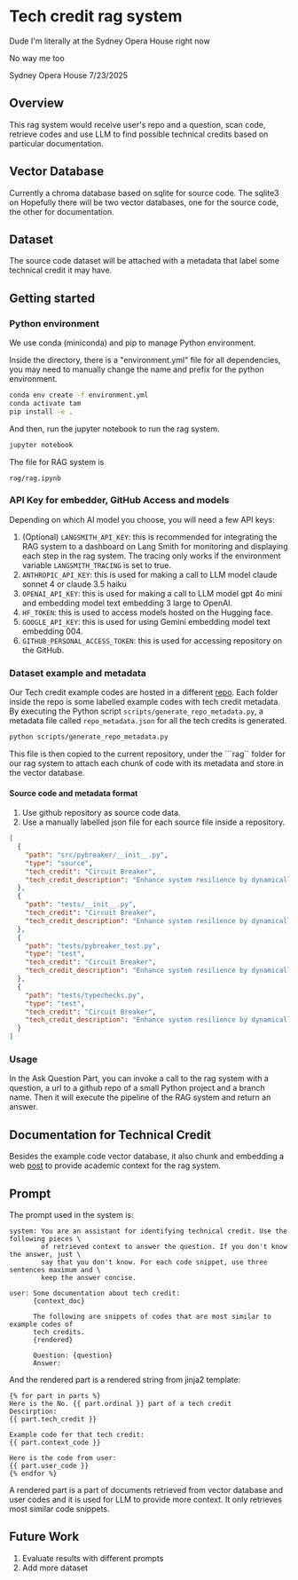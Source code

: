 # Tech credit rag system

Dude I'm literally at the Sydney Opera House right now

No way me too

Sydney Opera House 7/23/2025


## Overview

This rag system would receive user's repo and a question, scan code, retrieve codes and use LLM to find
possible technical credits based on particular documentation.

## Vector Database

Currently a chroma database based on sqlite for source code. The sqlite3 on
Hopefully there will be two vector databases, one for the source code, the
other for documentation.

## Dataset

The source code dataset will be attached with a metadata that label some
technical credit it may have.

## Getting started

### Python environment
We use conda (miniconda) and pip to manage Python environment.

Inside the directory, there is a "environment.yml" file for all dependencies,
you may need to manually change the name and prefix for the python environment.
``` bash
conda env create -f environment.yml
conda activate tam
pip install -e .
```

And then, run the jupyter notebook to run the rag system.
``` bash
jupyter notebook
```

The file for RAG system is
```
rag/rag.ipynb
```

### API Key for embedder, GitHub Access and models

Depending on which AI model you choose, you will need a few API keys:

1. (Optional) ```LANGSMITH_API_KEY```: this is recommended for integrating
   the RAG system to a dashboard on Lang Smith for monitoring and
   displaying each step in the rag system. The tracing only works if
   the environment variable ```LANGSMITH_TRACING``` is set to true.
2. ```ANTHROPIC_API_KEY```: this is used for making a call to LLM model
   claude sonnet 4 or claude 3.5 haiku
3. ```OPENAI_API_KEY```: this is used for making a call to LLM model
	gpt 4o mini and embedding model text embedding 3 large to OpenAI.
4. ```HF_TOKEN```: this is used to access models hosted on the Hugging
   face.
5. ```GOOGLE_API_KEY```: this is used for using Gemini embedding model
   text embedding 004.
6. ```GITHUB_PERSONAL_ACCESS_TOKEN```: this is used for accessing
   repository on the GitHub.

### Dataset example and metadata

Our Tech credit example codes are hosted in a different
[repo](https://github.com/ameliarogerscodes/TC-Examples). Each folder
inside the repo is some labelled example codes with tech credit
metadata. By executing the Python script
```scripts/generate_repo_metadata.py```, a metadata file called
```repo_metadata.json``` for all the tech credits is generated.

```bash
python scripts/generate_repo_metadata.py
```

This file is then copied to the current repository, under the ```rag``
folder for our rag system to attach each chunk of code with its
metadata and store in the vector database.

#### Source code and metadata format

1. Use github repository as source code data.
2. Use a manually labelled json file for each source file inside a repository.
``` json
[
  {
	"path": "src/pybreaker/__init__.py",
	"type": "source",
	"tech_credit": "Circuit Breaker",
	"tech_credit_description": "Enhance system resilience by dynamically detecting service failures and preventing cascading issues, especially in distributed systems."
  },
  {
	"path": "tests/__init__.py",
	"tech_credit": "Circuit Breaker",
	"tech_credit_description": "Enhance system resilience by dynamically detecting service failures and preventing cascading issues, especially in distributed systems."
  },
  {
	"path": "tests/pybreaker_test.py",
	"type": "test",
	"tech_credit": "Circuit Breaker",
	"tech_credit_description": "Enhance system resilience by dynamically detecting service failures and preventing cascading issues, especially in distributed systems."
  },
  {
	"path": "tests/typechecks.py",
	"type": "test",
	"tech_credit": "Circuit Breaker",
	"tech_credit_description": "Enhance system resilience by dynamically detecting service failures and preventing cascading issues, especially in distributed systems."
  }
]
```

### Usage

In the Ask Question Part, you can invoke a call to the rag system with
a question, a url to a github repo of a small Python project and a
branch name. Then it will execute the pipeline of the RAG system and
return an answer.

## Documentation for Technical Credit

Besides the example code vector database, it also chunk and embedding
a web [post](https://cacm.acm.org/opinion/technical-credit/) to
provide academic context for the rag system.

## Prompt

The prompt used in the system is:

```
system: You are an assistant for identifying technical credit. Use the following pieces \
		of retrieved context to answer the question. If you don't know the answer, just \
		say that you don't know. For each code snippet, use three sentences maximum and \
		keep the answer concise.

user: Some documentation about tech credit:
	  {context_doc}

	  The following are snippets of codes that are most similar to example codes of
	  tech credits.
	  {rendered}

	  Question: {question}
	  Answer:
```

And the rendered part is a rendered string from jinja2 template:

```
{% for part in parts %}
Here is the No. {{ part.ordinal }} part of a tech credit
Descirption:
{{ part.tech_credit }}

Example code for that tech credit:
{{ part.context_code }}

Here is the code from user:
{{ part.user_code }}
{% endfor %}
```

A rendered part is a part of documents retrieved from vector database
and user codes and it is used for LLM to provide more context. It only
retrieves most similar code snippets.

## Future Work

1. Evaluate results with different prompts
2. Add more dataset
